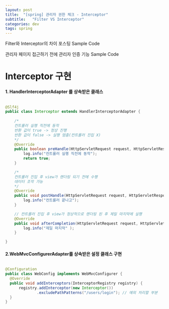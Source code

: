 ```yaml
---
layout: post
title:  "[spring] 관리자 권한 체크 - Interceptor"
subtitle:   "Filter VS Interceptor"
categories: dev
tags: spring
---
```



Filter와 Interceptor의 차이 포스팅 Sample Code



관리자 페이지 접근하기 전에 관리자 인증 기능 Sample Code





# Interceptor 구현

#### 1. HandlerInterceptorAdapter 를 상속받은 클래스


```java

@Slf4j
public class Interceptor extends HandlerInterceptorAdapter {
    
    /*
    컨트롤러 실행 직전에 동작
    반환 값이 true -> 정상 진행
    반환 값이 false -> 실행 멈춤(컨트롤러 진입 X)
    */
    @Override
    public boolean preHandle(HttpServletRequest request, HttpServletResponse response, Object handler) throws Exception {
		log.info("컨트롤러 실행 직전에 동작");
		return true;
    }

    /*
    컨트롤러 진입 후 view가 랜더링 되기 전에 수행
    데이터 조작 가능
    */
    @Override
    public void postHandle(HttpServletRequest request, HttpServletResponse response, Object handler, ModelAndView modelAndView) throws Exception {
        log.info("컨트롤러 끝나고");
    }

    // 컨트롤러 진입 후 view가 정상적으로 랜더링 된 후 제일 마지막에 실행
    @Override
    public void afterCompletion(HttpServletRequest request, HttpServletResponse response, Object object, Exception arg3) throws Exception {
        log.info("제일 마지막" );
    }

}


```

#### 2.WebMvcConfigurerAdapter를 상속받은 설정 클래스 구현

```java

@Configuration
public class WebConfig implements WebMvcConfigurer {
  @Override
  public void addInterceptors(InterceptorRegistry registry) {
      registry.addInterceptor(new Interceptor())
              .excludePathPatterns("/users/login"); // 예외 처리할 부분
  }
}

```